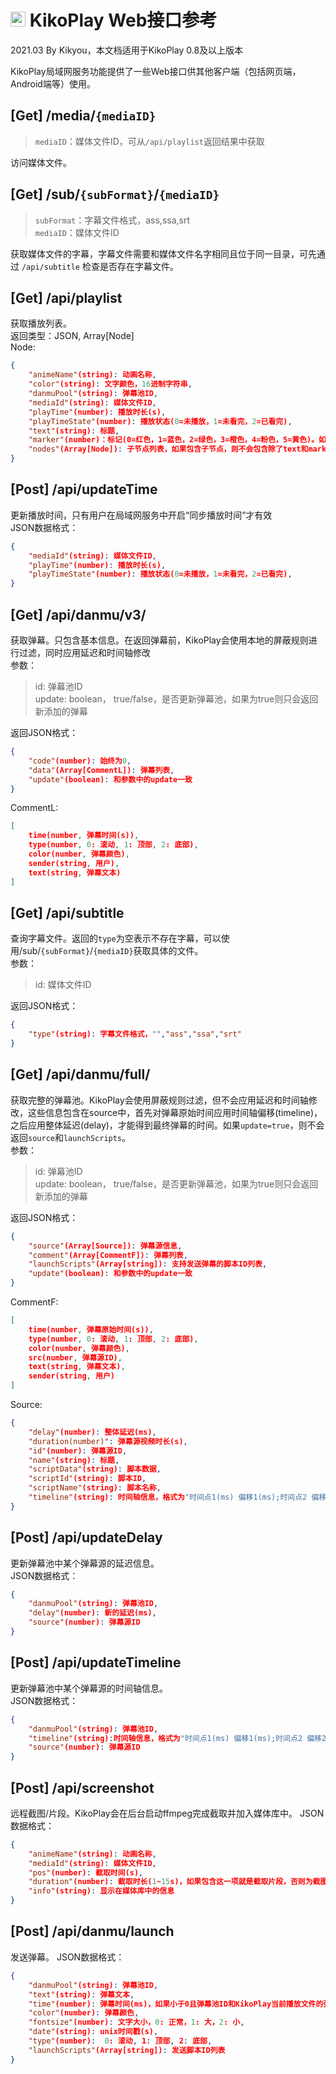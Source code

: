 # <img src="../res/images/kikoplay-4.png" width=24 /> KikoPlay Web接口参考 
2021.03 By Kikyou，本文档适用于KikoPlay 0.8及以上版本

KikoPlay局域网服务功能提供了一些Web接口供其他客户端（包括网页端，Android端等）使用。

## [Get] /media/`{mediaID}`
> `mediaID`：媒体文件ID，可从`/api/playlist`返回结果中获取 

访问媒体文件。

## [Get] /sub/`{subFormat}`/`{mediaID}`
> `subFormat`：字幕文件格式，ass,ssa,srt  
> `mediaID`：媒体文件ID  

获取媒体文件的字幕，字幕文件需要和媒体文件名字相同且位于同一目录，可先通过 `/api/subtitle` 检查是否存在字幕文件。

## [Get] /api/playlist
获取播放列表。  
返回类型：JSON, Array[Node]  
Node:
```json
{
    "animeName"(string): 动画名称,
    "color"(string): 文字颜色，16进制字符串,
    "danmuPool"(string): 弹幕池ID,
    "mediaId"(string): 媒体文件ID,
    "playTime"(number): 播放时长(s),
    "playTimeState"(number): 播放状态(0=未播放，1=未看完，2=已看完),
    "text"(string): 标题,
    "marker"(number)：标记(0=红色，1=蓝色，2=绿色，3=橙色，4=粉色，5=黄色)。如果没有标记则不存在该项,
    "nodes"(Array[Node]): 子节点列表，如果包含子节点，则不会包含除了text和marker以外的项目
}
```
## [Post] /api/updateTime
更新播放时间，只有用户在局域网服务中开启“同步播放时间”才有效  
JSON数据格式：
```json
{
    "mediaId"(string): 媒体文件ID,
    "playTime"(number): 播放时长(s),
    "playTimeState"(number): 播放状态(0=未播放，1=未看完，2=已看完),
}
```
## [Get] /api/danmu/v3/
获取弹幕。只包含基本信息。在返回弹幕前，KikoPlay会使用本地的屏蔽规则进行过滤，同时应用延迟和时间轴修改  
参数：  
> id:  弹幕池ID  
> update: boolean， true/false，是否更新弹幕池，如果为true则只会返回新添加的弹幕

返回JSON格式：
```json
{
    "code"(number): 始终为0,
    "data"(Array[CommentL]): 弹幕列表,
    "update"(boolean): 和参数中的update一致
}
```
CommentL:
```json
[
    time(number, 弹幕时间(s)), 
    type(number, 0: 滚动, 1: 顶部, 2: 底部), 
    color(number, 弹幕颜色), 
    sender(string, 用户), 
    text(string, 弹幕文本)
]
```
## [Get] /api/subtitle
查询字幕文件。返回的`type`为空表示不存在字幕，可以使用/sub/`{subFormat}`/`{mediaID}`获取具体的文件。  
参数：  
> id:  媒体文件ID

返回JSON格式：
```json
{
    "type"(string): 字幕文件格式，"","ass","ssa","srt" 
}
```
## [Get] /api/danmu/full/
获取完整的弹幕池。KikoPlay会使用屏蔽规则过滤，但不会应用延迟和时间轴修改，这些信息包含在source中，首先对弹幕原始时间应用时间轴偏移(timeline)，之后应用整体延迟(delay)，才能得到最终弹幕的时间。如果`update=true`，则不会返回`source`和`launchScripts`。  
参数：  
> id:  弹幕池ID  
> update: boolean， true/false，是否更新弹幕池，如果为true则只会返回新添加的弹幕

返回JSON格式：
```json
{
    "source"(Array[Source]): 弹幕源信息,
    "comment"(Array[CommentF]): 弹幕列表,
    "launchScripts"(Array[string]): 支持发送弹幕的脚本ID列表,
    "update"(boolean): 和参数中的update一致
}
```
CommentF:
```json
[
    time(number, 弹幕原始时间(s)), 
    type(number, 0: 滚动, 1: 顶部, 2: 底部), 
    color(number, 弹幕颜色), 
    src(number, 弹幕源ID),
    text(string, 弹幕文本),
    sender(string, 用户)
]
```
Source:
```json
{
    "delay"(number): 整体延迟(ms),
    "duration(number)": 弹幕源视频时长(s),
    "id"(number): 弹幕源ID,
    "name"(string): 标题,
    "scriptData"(string): 脚本数据,
    "scriptId"(string): 脚本ID,
    "scriptName"(string): 脚本名称,
    "timeline"(string): 时间轴信息，格式为"时间点1(ms) 偏移1(ms);时间点2 偏移2(ms);..."，时间点对应的偏移会影响时间点之后的全部弹幕
}
```
## [Post] /api/updateDelay
更新弹幕池中某个弹幕源的延迟信息。  
JSON数据格式：
```json
{
    "danmuPool"(string): 弹幕池ID,
    "delay"(number): 新的延迟(ms),
    "source"(number): 弹幕源ID
}
```
## [Post] /api/updateTimeline
更新弹幕池中某个弹幕源的时间轴信息。  
JSON数据格式：
```json
{
    "danmuPool"(string): 弹幕池ID,
    "timeline"(string):时间轴信息，格式为"时间点1(ms) 偏移1(ms);时间点2 偏移2(ms);...",
    "source"(number): 弹幕源ID
}
```
## [Post] /api/screenshot
远程截图/片段。KikoPlay会在后台启动ffmpeg完成截取并加入媒体库中。
JSON数据格式：
```json
{
    "animeName"(string): 动画名称,
    "mediaId"(string): 媒体文件ID,
    "pos"(number): 截取时间(s),
    "duration"(number): 截取时长(1~15s)，如果包含这一项就是截取片段，否则为截图,
    "info"(string): 显示在媒体库中的信息
}
```
## [Post] /api/danmu/launch
发送弹幕。
JSON数据格式：
```json
{
    "danmuPool"(string): 弹幕池ID,
    "text"(string): 弹幕文本,
    "time"(number): 弹幕时间(ms)，如果小于0且弹幕池ID和KikoPlay当前播放文件的弹幕池ID相同，直接将弹幕显示到当前位置(如果弹幕池ID相同，且时间和KikoPlay当前播放时间差距小于3s，也会显示弹幕), 
    "color"(number): 弹幕颜色,
    "fontsize"(number): 文字大小，0: 正常，1: 大，2: 小,
    "date"(string): unix时间戳(s),
    "type"(number):  0: 滚动, 1: 顶部, 2: 底部, 
    "launchScripts"(Array[string]): 发送脚本ID列表
}
```